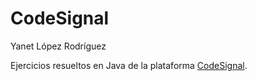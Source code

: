 # CodeSignal

Yanet López Rodríguez

Ejercicios resueltos en Java de la plataforma [CodeSignal](https://codesignal.com).
